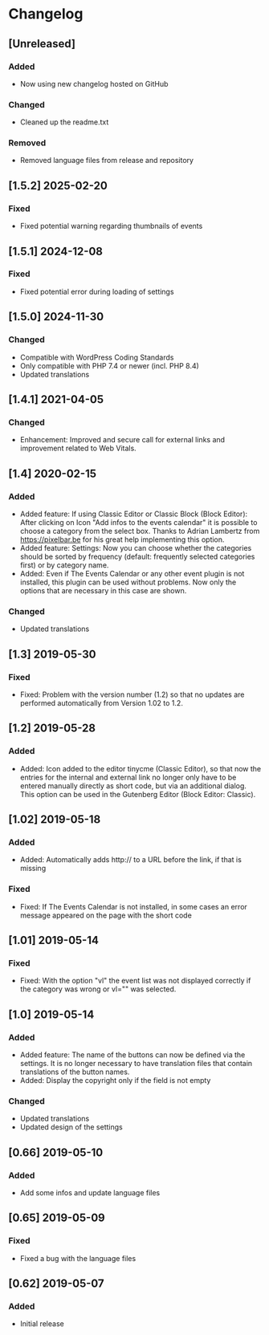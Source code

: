 # Changelog

## [Unreleased]

### Added

- Now using new changelog hosted on GitHub

### Changed

- Cleaned up the readme.txt

### Removed

- Removed language files from release and repository

## [1.5.2] 2025-02-20

### Fixed

- Fixed potential warning regarding thumbnails of events

## [1.5.1] 2024-12-08

### Fixed

- Fixed potential error during loading of settings

## [1.5.0] 2024-11-30

### Changed

- Compatible with WordPress Coding Standards
- Only compatible with PHP 7.4 or newer (incl. PHP 8.4)
- Updated translations

## [1.4.1] 2021-04-05

### Changed

- Enhancement: Improved and secure call for external links and improvement related to Web Vitals.

## [1.4] 2020-02-15

### Added

- Added feature: If using Classic Editor or Classic Block (Block Editor): After clicking on Icon "Add infos to the events calendar" it is possible to choose a category from the select box. Thanks to Adrian Lambertz from https://pixelbar.be for his great help implementing this option.
- Added feature: Settings: Now you can choose whether the categories should be sorted by frequency (default: frequently selected categories first) or by category name.
- Added: Even if The Events Calendar or any other event plugin is not installed, this plugin can be used without problems. Now only the options that are necessary in this case are shown.

### Changed

- Updated translations

## [1.3] 2019-05-30

### Fixed

- Fixed: Problem with the version number (1.2) so that no updates are performed automatically from Version 1.02 to 1.2.

## [1.2] 2019-05-28

### Added

- Added: Icon added to the editor tinycme (Classic Editor), so that now the entries for the internal and external link no longer only have to be entered manually directly as short code, but via an additional dialog. This option can be used in the Gutenberg Editor (Block Editor: Classic).

## [1.02] 2019-05-18

### Added

- Added: Automatically adds http:// to a URL before the link, if that is missing

### Fixed

- Fixed: If The Events Calendar is not installed, in some cases an error message appeared on the page with the short code

## [1.01] 2019-05-14

### Fixed

- Fixed: With the option "vl" the event list was not displayed correctly if the category was wrong or vl="" was selected.

## [1.0] 2019-05-14

### Added

- Added feature: The name of the buttons can now be defined via the settings. It is no longer necessary to have translation files that contain translations of the button names.
- Added: Display the copyright only if the field is not empty

### Changed

- Updated translations
- Updated design of the settings

## [0.66] 2019-05-10

### Added

- Add some infos and update language files

## [0.65] 2019-05-09

### Fixed

- Fixed a bug with the language files

## [0.62] 2019-05-07

### Added

- Initial release

